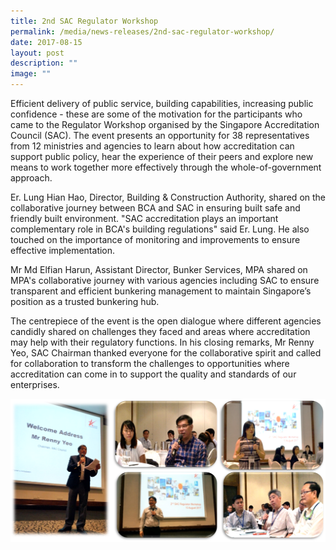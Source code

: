 ```yaml
---
title: 2nd SAC Regulator Workshop
permalink: /media/news-releases/2nd-sac-regulator-workshop/
date: 2017-08-15
layout: post
description: ""
image: ""
---
```

Efficient delivery of public service, building capabilities, increasing public confidence - these are some of the motivation for the participants who came to the Regulator Workshop organised by the Singapore Accreditation Council (SAC). The event presents an opportunity for 38 representatives from 12 ministries and agencies to learn about how accreditation can support public policy, hear the experience of their peers and explore new means to work together more effectively through the whole-of-government approach.

Er. Lung Hian Hao, Director, Building & Construction Authority, shared on the collaborative journey between BCA and SAC in ensuring built safe and friendly built environment. "SAC accreditation plays an important complementary role in BCA's building regulations" said Er. Lung. He also touched on the importance of monitoring and improvements to ensure effective implementation.

Mr Md Elfian Harun, Assistant Director, Bunker Services, MPA shared on MPA's collaborative journey with various agencies including SAC to ensure transparent and efficient bunkering management to maintain Singapore’s position as a trusted bunkering hub.

The centrepiece of the event is the open dialogue where different agencies candidly shared on challenges they faced and areas where accreditation may help with their regulatory functions. In his closing remarks, Mr Renny Yeo, SAC Chairman thanked everyone for the collaborative spirit and called for collaboration to transform the challenges to opportunities where accreditation can come in to support the quality and standards of our enterprises.

![regulator workshop 2017](/images/press-release/photos/regulatorworkshop2017.png)